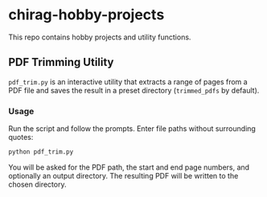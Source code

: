 # chirag-hobby-projects
This repo contains hobby projects and utility functions.

## PDF Trimming Utility

`pdf_trim.py` is an interactive utility that extracts a range of pages from a PDF file and saves the result in a preset directory (`trimmed_pdfs` by default).

### Usage

Run the script and follow the prompts. Enter file paths without surrounding quotes:

```bash
python pdf_trim.py
```

You will be asked for the PDF path, the start and end page numbers, and optionally an output directory. The resulting PDF will be written to the chosen directory.
